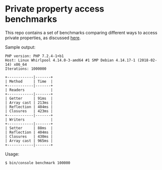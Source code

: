 # Private property access benchmarks

This repo contains a set of benchmarks comparing different ways to access private properties, 
as discussed [here](https://www.lambda-out-loud.com/posts/accessing-private-properties-php/).

Sample output:

```
PHP version: PHP 7.2.4-1+b1
Host: Linux Whirlpool 4.14.0-3-amd64 #1 SMP Debian 4.14.17-1 (2018-02-14) x86_64
Iterations: 1000000

+------------|-------+
| Method     | Time  |
+------------|-------+
| Readers            |
+------------|-------+
| Getter     | 91ms  |
| Array cast | 213ms |
| Reflection | 404ms |
| Closures   | 423ms |
+------------|-------+
| Writers            |
+------------|-------+
| Setter     | 88ms  |
| Reflection | 404ms |
| Closures   | 430ms |
| Array cast | 965ms |
+------------|-------+
```

Usage:

```
$ bin/console benchmark 100000
```
